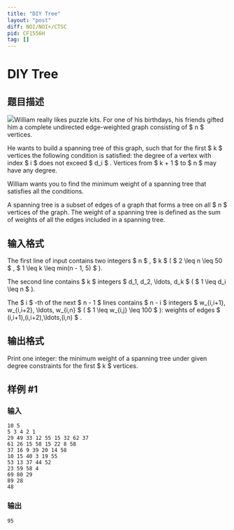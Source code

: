 ```yaml
---
title: "DIY Tree"
layout: "post"
diff: NOI/NOI+/CTSC
pid: CF1556H
tag: []
---
```


# DIY Tree

## 题目描述

![](https://cdn.luogu.com.cn/upload/vjudge_pic/CF1556H/ec54c5de91495326eaccc6bd575ca1d77a67c3a4.png)William really likes puzzle kits. For one of his birthdays, his friends gifted him a complete undirected edge-weighted graph consisting of $ n $ vertices.

He wants to build a spanning tree of this graph, such that for the first $ k $ vertices the following condition is satisfied: the degree of a vertex with index $ i $ does not exceed $ d_i $ . Vertices from $ k + 1 $ to $ n $ may have any degree.

William wants you to find the minimum weight of a spanning tree that satisfies all the conditions.

A spanning tree is a subset of edges of a graph that forms a tree on all $ n $ vertices of the graph. The weight of a spanning tree is defined as the sum of weights of all the edges included in a spanning tree.

## 输入格式

The first line of input contains two integers $ n $ , $ k $ ( $ 2 \leq n \leq 50 $ , $ 1 \leq k \leq min(n - 1, 5) $ ).

The second line contains $ k $ integers $ d_1, d_2, \ldots, d_k $ ( $ 1 \leq d_i \leq n $ ).

The $ i $ -th of the next $ n - 1 $ lines contains $ n - i $ integers $ w_{i,i+1}, w_{i,i+2}, \ldots, w_{i,n} $ ( $ 1 \leq w_{i,j} \leq 100 $ ): weights of edges $ (i,i+1),(i,i+2),\ldots,(i,n) $ .

## 输出格式

Print one integer: the minimum weight of a spanning tree under given degree constraints for the first $ k $ vertices.

## 样例 #1

### 输入

```
10 5
5 3 4 2 1
29 49 33 12 55 15 32 62 37
61 26 15 58 15 22 8 58
37 16 9 39 20 14 58
10 15 40 3 19 55
53 13 37 44 52
23 59 58 4
69 80 29
89 28
48
```

### 输出

```
95
```

